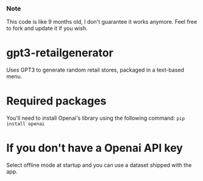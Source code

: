 ### Note
This code is like 9 months old, I don't guarantee it works anymore. Feel free to fork and update it if you wish.

# gpt3-retailgenerator
Uses GPT3 to generate random retail stores, packaged in a text-based menu.

# Required packages
You'll need to install Openai's library using the following command:
```pip install openai```

# If you don't have a Openai API key 
Select offline mode at startup and you can use a dataset shipped with the app.
